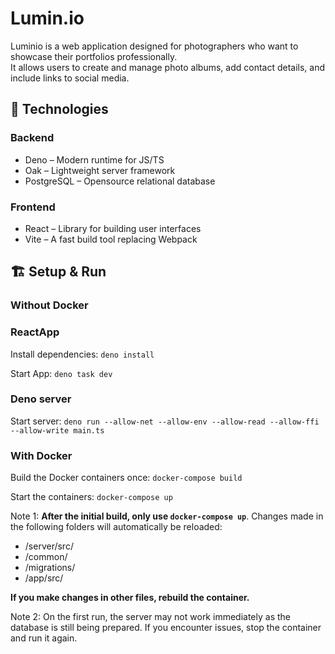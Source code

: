 # Lumin.io
Luminio is a web application designed for photographers who want to showcase their portfolios professionally.  
It allows users to create and manage photo albums, add contact details, and include links to social media.

## 🚀 Technologies

### **Backend**
- Deno – Modern runtime for JS/TS
- Oak – Lightweight server framework
- PostgreSQL – Opensource relational database

### **Frontend**
- React – Library for building user interfaces
- Vite – A fast build tool replacing Webpack

## 🏗️ **Setup & Run**
### Without Docker
### ReactApp
Install dependencies:
`deno install`

Start App:
`deno task dev`

### Deno server

Start server:
`deno run --allow-net --allow-env --allow-read --allow-ffi --allow-write main.ts`

### With Docker
Build the Docker containers once:
`docker-compose build`

Start the containers:
`docker-compose up`

Note 1:
 **After the initial build, only use `docker-compose up`**. 
 Changes made in the following folders will automatically be reloaded:
- /server/src/
- /common/
- /migrations/
- /app/src/

**If you make changes in other files, rebuild the container.**

Note 2:
On the first run, the server may not work immediately as the database is still being prepared. If you encounter issues, stop the container and run it again. 